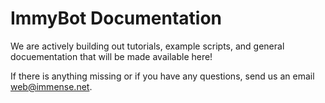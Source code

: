 # ImmyBot Documentation

We are actively building out tutorials, example scripts, and general docuementation that will be made available here!

If there is anything missing or if you have any questions, send us an email web@immense.net.
